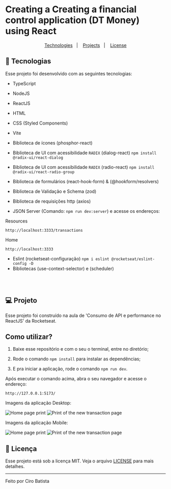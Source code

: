 # Creating a Creating a financial control application (DT Money) using React

<p
align="center">
  <a
  href="#-tecnologias">Technologies</a>&nbsp;&nbsp;&nbsp;|&nbsp;&nbsp;&nbsp;
  <a
  href="#-projeto">Projects</a>&nbsp;&nbsp;&nbsp;|&nbsp;&nbsp;&nbsp;
  <a
  href="#memo-licença">License</a>
</p>

## 🚀 Tecnologias

Esse projeto foi desenvolvido com as seguintes tecnologias:

- TypeScript
- NodeJS
- ReactJS
- HTML
- CSS (Styled Components)
- Vite

- Biblioteca de ícones (phosphor-react)
- Biblioteca de UI com acessibilidade `RADIX` (dialog-react)
`npm install @radix-ui/react-dialog`
- Biblioteca de UI com acessibilidade `RADIX` (radio-react)
`npm install @radix-ui/react-radio-group`
- Biblioteca de formulários (react-hook-form) & (@hookform/resolvers)
- Biblioteca de Validação e Schema (zod)
- Biblioteca de requisições http (axios)
- JSON Server (Comando: `npm run dev:server`) e acesse os endereços:
<div>
  Resources

  `http://localhost:3333/transactions`

  Home

  `http://localhost:3333`
</div>

- Eslint (rocketseat-configuração)
`npm i eslint @rocketseat/eslint-config -D`
- Bibliotecas (use-context-selector) e (scheduler)

</br></br>

## 💻 Projeto

Esse projeto foi construído na aula de 'Consumo de API e performance no ReactJS' da Rocketseat.

## Como utilizar?

1. Baixe esse repositório e com o seu o terminal, entre no diretório;

2. Rode o comando `npm install` para instalar as dependências;

3. E pra iniciar a aplicação, rode o comando `npm run dev`.

Após executar o comando acima, abra o seu navegador e acesse o endereço:

`http://127.0.0.1:5173/`


Imagens da aplicação Desktop:

<img
src="https://github.com/Ciro-TI-System/DTMoney/blob/Visual-Structure/src/assets/%5BDesktop%5D%20Home.jpg"
alt="Home page print"/>
<img
src="https://github.com/Ciro-TI-System/DTMoney/blob/Visual-Structure/src/assets/%5BDesktop%5D%20Nova%20Transa%C3%A7%C3%A3o.jpg"
alt="Print of the new transaction page"/>

Imagens da aplicação Mobile:

<img
src="https://github.com/Ciro-TI-System/DTMoney/blob/Visual-Structure/src/assets/%5BMobile%5D%20Home.jpg"
alt="Home page print"/>
<img
src="https://github.com/Ciro-TI-System/DTMoney/blob/Visual-Structure/src/assets/%5BMobile%5D%20Nova%20Transa%C3%A7%C3%A3o.jpg"
alt="Print of the new transaction page"/>

## :memo: Licença

Esse projeto está sob a licença MIT. Veja o arquivo [LICENSE](.github/LICENSE.md) para mais detalhes.

---

Feito por Ciro Batista
